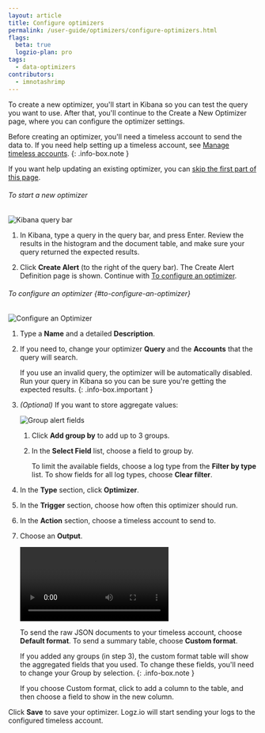 ```yaml
---
layout: article
title: Configure optimizers
permalink: /user-guide/optimizers/configure-optimizers.html
flags:
  beta: true
  logzio-plan: pro
tags:
  - data-optimizers
contributors:
  - imnotashrimp
---
```


To create a new optimizer, you'll start in Kibana so you can test the query you want to use. After that, you'll continue to the Create a New Optimizer page, where you can configure the optimizer settings.

  Before creating an optimizer, you'll need a timeless account to send the data to. If you need help setting up a timeless account, see [Manage timeless accounts]({{site.baseurl}}/user-guide/accounts/manage-timeless-accounts.html).
  {: .info-box.note }

If you want help updating an existing optimizer, you can [skip the first part of this page](#to-configure-an-optimizer).

###### To start a new optimizer

![Kibana query bar]({{site.baseurl}}/images/kibana/kibana--query-bar.png)

1.  In Kibana, type a query in the query bar, and press Enter. Review the results in the histogram and the document table, and make sure your query returned the expected results.

2.  Click **Create Alert** (to the right of the query bar). The Create Alert Definition page is shown. Continue with [To configure an optimizer](#to-configure-an-optimizer).

###### To configure an optimizer {#to-configure-an-optimizer}

![Configure an Optimizer]({{site.baseurl}}/images/alerts/alerts--configure-alert.png)

1.  Type a **Name** and a detailed **Description**.

2.  If you need to, change your optimizer **Query** and the **Accounts** that the query will search.

    If you use an invalid query, the optimizer will be automatically disabled.
    Run your query in Kibana so you can be sure you're getting the expected results.
    {: .info-box.important }

3.  _(Optional)_ If you want to store aggregate values:

    ![Group alert fields]({{site.baseurl}}/images/alerts/alerts--group-by.png)

    1. Click **Add group by** to add up to 3 groups.

    2. In the **Select Field** list, choose a field to group by.

        To limit the available fields, choose a log type from the **Filter by type** list. To show fields for all log types, choose **Clear filter**.

4.  In the **Type** section, click **Optimizer**.

5.  In the **Trigger** section, choose how often this optimizer should run.

6.  In the **Action** section, choose a timeless account to send to.

6.  Choose an **Output**.

    <video autoplay loop>
        <source src="{{site.baseurl}}/videos/alerts/alerts--custom-format.mp4" type="video/mp4" />
    </video>

    To send the raw JSON documents to your timeless account, choose **Default format**.
    To send a summary table, choose **Custom format**.

      If you added any groups (in step 3), the custom format table will show the aggregated fields that you used. To change these fields, you'll need to change your Group by selection.
      {: .info-box.note }

    If you choose Custom format, click <i class="li li-plus"></i> to add a column to the table, and then choose a field to show in the new column.

Click **Save** to save your optimizer. Logz.io will start sending your logs to the configured timeless account.